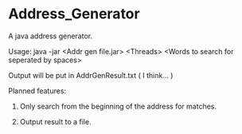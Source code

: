 # Address_Generator
A java address generator.

Usage: java -jar \<Addr gen file.jar> \<Threads> \<Words to search for seperated by spaces>

Output will be put in AddrGenResult.txt ( I think... )

Planned features:

1. Only search from the beginning of the address for matches.

2. Output result to a file.
